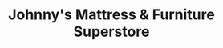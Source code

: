 ---
title: "Johnny's Mattress & Furniture Superstore"
url: /mansfield/johnnys-mattress-and-furniture-superstore/
shop: furniture
---
